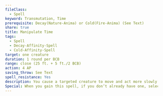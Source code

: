 ```yaml
---
fileClass:
  - Spell
keyword: Transmutation, Time
prerequisite: Decay(Nature-Anima) or Cold(Fire-Anima) (See Text)
share: true
title: Manipulate Time
tags:
  - Spell
  - Decay-Affinity-Spell
  - Cold-Affinity-Spell
target: one creature
duration: 1 round per BCB
range: close (25 ft. + 5 ft./2 BCB)
action: 4 AP
saving_throw: See Text
spell_resistance: Yes
description: You cause a targeted creature to move and act more slowly or quickly than normal.
Special: When you gain this spell, if you don’t already have one, select a single time type talent that you qualify for (if you do not qualify for any time type talents you cannot select this spell). For the purposes of prepared casters this spell does not take a slot to prepare, but also cannot be used without a time type talent prepared, time type talents take up slots as normal.
---
```



